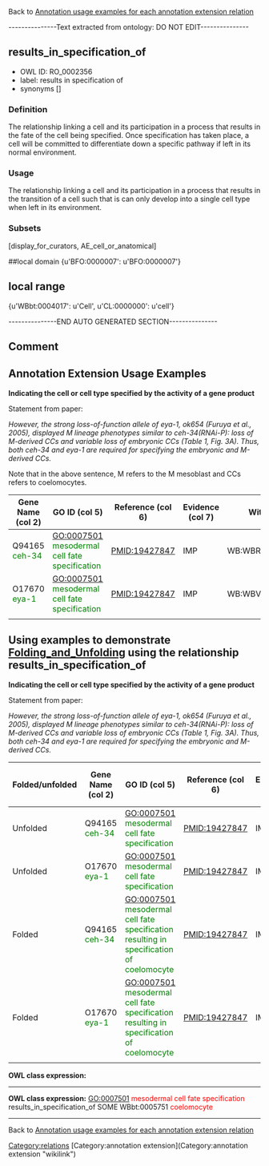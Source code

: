 Back to [Annotation usage examples for each annotation extension relation](http://wiki.geneontology.org/index.php/Annotation_usage_examples_for_each_annotation_extension_relation)

---------------Text extracted from ontology: DO NOT EDIT---------------

## results_in_specification_of
* OWL ID: RO_0002356
* label: results in specification of
* synonyms
[]

### Definition
The relationship linking a cell and its participation in a process that results in the fate of the cell being specified. Once specification has taken place, a cell will be committed to differentiate down a specific pathway if left in its normal environment. 

### Usage
The relationship linking a cell and its participation in a process that results in the transition of a cell such that is can only develop into a single cell type when left in its environment.

### Subsets
[display_for_curators, AE_cell_or_anatomical]

##local domain
{u'BFO:0000007': u'BFO:0000007'}

## local range
{u'WBbt:0004017': u'Cell', u'CL:0000000': u'cell'}

---------------END AUTO GENERATED SECTION---------------


Comment
-------

Annotation Extension Usage Examples
-----------------------------------

**Indicating the cell or cell type specified by the activity of a gene product**

Statement from paper:

*However, the strong loss-of-function allele of eya-1, ok654 (Furuya et al., 2005), displayed M lineage phenotypes similar to ceh-34(RNAi-P): loss of M-derived CCs and variable loss of embryonic CCs (Table 1, Fig. 3A). Thus, both ceh-34 and eya-1 are required for specifying the embryonic and M-derived CCs.*

Note that in the above sentence, M refers to the M mesoblast and CCs refers to coelomocytes.

| Gene Name (col 2)                              | GO ID (col 5)                                                                    | Reference (col 6) | Evidence (col 7) | With (col 8)      | Annotation Extension (col 16)                                                             |
|------------------------------------------------|----------------------------------------------------------------------------------|-------------------|------------------|-------------------|-------------------------------------------------------------------------------------------|
| Q94165 <span style="color:green">ceh-34</span> | <GO:0007501> <span style="color:green">mesodermal cell fate specification</span> | <PMID:19427847>   | IMP              | WB:WBRNAi00101780 | results\_in\_specification\_of(WBbt:0005751 <span style="color:green">coelomocyte</span>) |
| O17670 <span style="color:green">eya-1</span>  | <GO:0007501> <span style="color:green">mesodermal cell fate specification</span> | <PMID:19427847>   | IMP              | WB:WBVar00091938  | results\_in\_specification\_of(WBbt:0005751 <span style="color:green">coelomocyte</span>) |
||

Using examples to demonstrate [Folding\_and\_Unfolding](Folding_and_Unfolding "wikilink") using the relationship results\_in\_specification\_of
-----------------------------------------------------------------------------------------------------------------------------------------------

**Indicating the cell or cell type specified by the activity of a gene product**

Statement from paper:

*However, the strong loss-of-function allele of eya-1, ok654 (Furuya et al., 2005), displayed M lineage phenotypes similar to ceh-34(RNAi-P): loss of M-derived CCs and variable loss of embryonic CCs (Table 1, Fig. 3A). Thus, both ceh-34 and eya-1 are required for specifying the embryonic and M-derived CCs.*

| Folded/unfolded | Gene Name (col 2)                              | GO ID (col 5)                                                                                                              | Reference (col 6) | Evidence (col 7) | With (col 8)      | Annotation Extension (col 16)                                                             | Parent terms of new folded GO term                                      |
|-----------------|------------------------------------------------|----------------------------------------------------------------------------------------------------------------------------|-------------------|------------------|-------------------|-------------------------------------------------------------------------------------------|-------------------------------------------------------------------------|
| Unfolded        | Q94165 <span style="color:green">ceh-34</span> | <GO:0007501> <span style="color:green">mesodermal cell fate specification</span>                                           | <PMID:19427847>   | IMP              | WB:WBRNAi00101780 | results\_in\_specification\_of(WBbt:0005751 <span style="color:green">coelomocyte</span>) |                                                                         |
| Unfolded        | O17670 <span style="color:green">eya-1</span>  | <GO:0007501> <span style="color:green">mesodermal cell fate specification</span>                                           | <PMID:19427847>   | IMP              | WB:WBVar00091938  | results\_in\_specification\_of(WBbt:0005751 <span style="color:green">coelomocyte</span>) |                                                                         |
| Folded          | Q94165 <span style="color:green">ceh-34</span> | <GO:0007501> <span style="color:green">mesodermal cell fate specification resulting in specification of coelomocyte</span> | <PMID:19427847>   | IMP              | WB:WBRNAi00101780 |                                                                                           | is\_a <span style="color:red">mesodermal cell fate specification</span> |
| Folded          | O17670 <span style="color:green">eya-1</span>  | <GO:0007501> <span style="color:green">mesodermal cell fate specification resulting in specification of coelomocyte</span> | <PMID:19427847>   | IMP              | WB:WBVar00091938  |                                                                                           | is\_a <span style="color:red">mesodermal cell fate specification</span> |
||

**OWL class expression:**

------------------------------------------------------------------------

**OWL class expression:** <GO:0007501> <span style="color:red">mesodermal cell fate specification</span> results\_in\_specification\_of SOME WBbt:0005751 <span style="color:red">coelomocyte</span>

------------------------------------------------------------------------

Back to [Annotation usage examples for each annotation extension relation](http://wiki.geneontology.org/index.php/Annotation_usage_examples_for_each_annotation_extension_relation)

<Category:relations> [Category:annotation extension](Category:annotation extension "wikilink")
